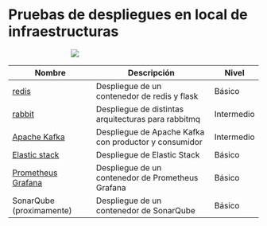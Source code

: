 # Pruebas de despliegues en local de infraestructuras

<div style="display:block; margin-left:auto; margin-right:auto; width:50%;">

![](https://www.lineadatascan.com/wp-content/uploads/2018/10/Infraestructura.gif)

</div>

| Nombre                                                                  | Descripción                                           | Nivel      |
| ----------------------------------------------------------------------- | ----------------------------------------------------- | ---------- |
| [redis](./01_redis_flask_docker/)                                       | Despliegue de un contenedor de redis y flask          | Básico     |
| [rabbit](./02_rabbitmq/README.md)                                       | Despliegue de distintas arquitecturas para rabbitmq   | Intermedio |
| [Apache Kafka](./03_kafka/README.md)                                    | Despliegue de Apache Kafka con productor y consumidor | Intermedio |
| [Elastic stack](./04_elastic_stack/README.md)                           | Despliegue de Elastic Stack                           | Básico     |
| [Prometheus Grafana](./05_prometheus_grafana/README.md)                 | Despliegue de un contenedor de Prometheus Grafana     | Básico     |
| SonarQube (proximamente) <!-- [SonarQube](./06_sonarqube/README.md) --> | Despliegue de un contenedor de SonarQube              | Básico     |
